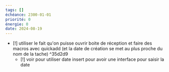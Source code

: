 ```yaml
---
tags: []
échéance: 2300-01-01
priorité: 0
énergie: 0
date: 2024-08-19
---
```

- [!] utiliser le fait qu'on puisse ouvrir boite de réception et faire des macros avec quickadd  (et la date de création se met au plus proche du nom de la tache) ^35d2d9
	- [!] voir pour utiliser date insert pour avoir une interface pour saisir la date